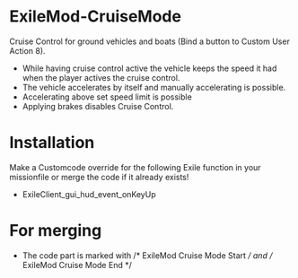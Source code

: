 # __ExileMod-CruiseMode__

Cruise Control for ground vehicles and boats (Bind a button to Custom User Action 8).
- While having cruise control active the vehicle keeps the speed it had when the player actives the cruise control.
- The vehicle accelerates by itself and manually accelerating is possible.
- Accelerating above set speed limit is possible
- Applying brakes disables Cruise Control.


# __Installation__

Make a Customcode override for the following Exile function in your missionfile or merge the code if it already exists!
* ExileClient_gui_hud_event_onKeyUp

# __For merging__
* The code part is marked with /* ExileMod Cruise Mode Start */ and /* ExileMod Cruise Mode End */
